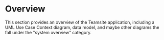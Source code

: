 # Overview
This section provides an overview of the Teamsite application, including a UML Use Case Context diagram, data model, and maybe other diagrams the fall under the "system overview" category.
